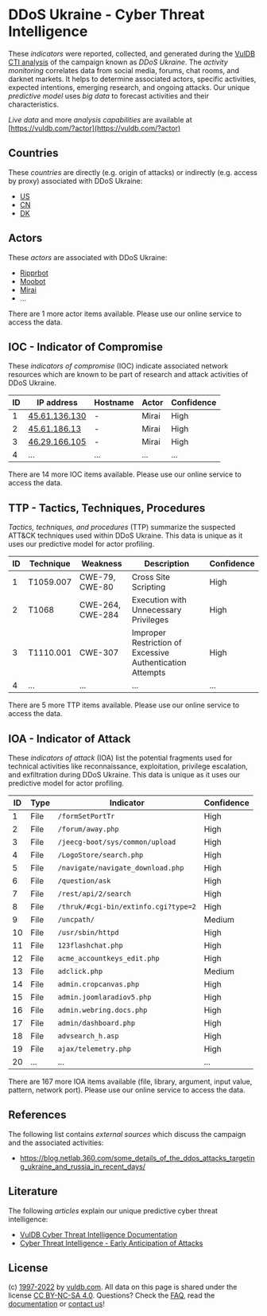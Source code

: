 # DDoS Ukraine - Cyber Threat Intelligence

These _indicators_ were reported, collected, and generated during the [VulDB CTI analysis](https://vuldb.com/?kb.cti) of the campaign known as _DDoS Ukraine_. The _activity monitoring_ correlates data from social media, forums, chat rooms, and darknet markets. It helps to determine associated actors, specific activities, expected intentions, emerging research, and ongoing attacks. Our unique _predictive model_ uses _big data_ to forecast activities and their characteristics.

_Live data_ and more _analysis capabilities_ are available at [https://vuldb.com/?actor](https://vuldb.com/?actor)

## Countries

These _countries_ are directly (e.g. origin of attacks) or indirectly (e.g. access by proxy) associated with DDoS Ukraine:

* [US](https://vuldb.com/?country.us)
* [CN](https://vuldb.com/?country.cn)
* [DK](https://vuldb.com/?country.dk)

## Actors

These _actors_ are associated with DDoS Ukraine:

* [Ripprbot](https://vuldb.com/?actor.ripprbot)
* [Moobot](https://vuldb.com/?actor.moobot)
* [Mirai](https://vuldb.com/?actor.mirai)
* ...

There are 1 more actor items available. Please use our online service to access the data.

## IOC - Indicator of Compromise

These _indicators of compromise_ (IOC) indicate associated network resources which are known to be part of research and attack activities of DDoS Ukraine.

ID | IP address | Hostname | Actor | Confidence
-- | ---------- | -------- | ----- | ----------
1 | [45.61.136.130](https://vuldb.com/?ip.45.61.136.130) | - | Mirai | High
2 | [45.61.186.13](https://vuldb.com/?ip.45.61.186.13) | - | Mirai | High
3 | [46.29.166.105](https://vuldb.com/?ip.46.29.166.105) | - | Mirai | High
4 | ... | ... | ... | ...

There are 14 more IOC items available. Please use our online service to access the data.

## TTP - Tactics, Techniques, Procedures

_Tactics, techniques, and procedures_ (TTP) summarize the suspected ATT&CK techniques used within DDoS Ukraine. This data is unique as it uses our predictive model for actor profiling.

ID | Technique | Weakness | Description | Confidence
-- | --------- | -------- | ----------- | ----------
1 | T1059.007 | CWE-79, CWE-80 | Cross Site Scripting | High
2 | T1068 | CWE-264, CWE-284 | Execution with Unnecessary Privileges | High
3 | T1110.001 | CWE-307 | Improper Restriction of Excessive Authentication Attempts | High
4 | ... | ... | ... | ...

There are 5 more TTP items available. Please use our online service to access the data.

## IOA - Indicator of Attack

These _indicators of attack_ (IOA) list the potential fragments used for technical activities like reconnaissance, exploitation, privilege escalation, and exfiltration during DDoS Ukraine. This data is unique as it uses our predictive model for actor profiling.

ID | Type | Indicator | Confidence
-- | ---- | --------- | ----------
1 | File | `/formSetPortTr` | High
2 | File | `/forum/away.php` | High
3 | File | `/jeecg-boot/sys/common/upload` | High
4 | File | `/LogoStore/search.php` | High
5 | File | `/navigate/navigate_download.php` | High
6 | File | `/question/ask` | High
7 | File | `/rest/api/2/search` | High
8 | File | `/thruk/#cgi-bin/extinfo.cgi?type=2` | High
9 | File | `/uncpath/` | Medium
10 | File | `/usr/sbin/httpd` | High
11 | File | `123flashchat.php` | High
12 | File | `acme_accountkeys_edit.php` | High
13 | File | `adclick.php` | Medium
14 | File | `admin.cropcanvas.php` | High
15 | File | `admin.joomlaradiov5.php` | High
16 | File | `admin.webring.docs.php` | High
17 | File | `admin/dashboard.php` | High
18 | File | `advsearch_h.asp` | High
19 | File | `ajax/telemetry.php` | High
20 | ... | ... | ...

There are 167 more IOA items available (file, library, argument, input value, pattern, network port). Please use our online service to access the data.

## References

The following list contains _external sources_ which discuss the campaign and the associated activities:

* https://blog.netlab.360.com/some_details_of_the_ddos_attacks_targeting_ukraine_and_russia_in_recent_days/

## Literature

The following _articles_ explain our unique predictive cyber threat intelligence:

* [VulDB Cyber Threat Intelligence Documentation](https://vuldb.com/?kb.cti)
* [Cyber Threat Intelligence - Early Anticipation of Attacks](https://www.scip.ch/en/?labs.20201022)

## License

(c) [1997-2022](https://vuldb.com/?kb.changelog) by [vuldb.com](https://vuldb.com/?kb.about). All data on this page is shared under the license [CC BY-NC-SA 4.0](https://creativecommons.org/licenses/by-nc-sa/4.0/). Questions? Check the [FAQ](https://vuldb.com/?kb.faq), read the [documentation](https://vuldb.com/?kb) or [contact us](https://vuldb.com/?contact)!
